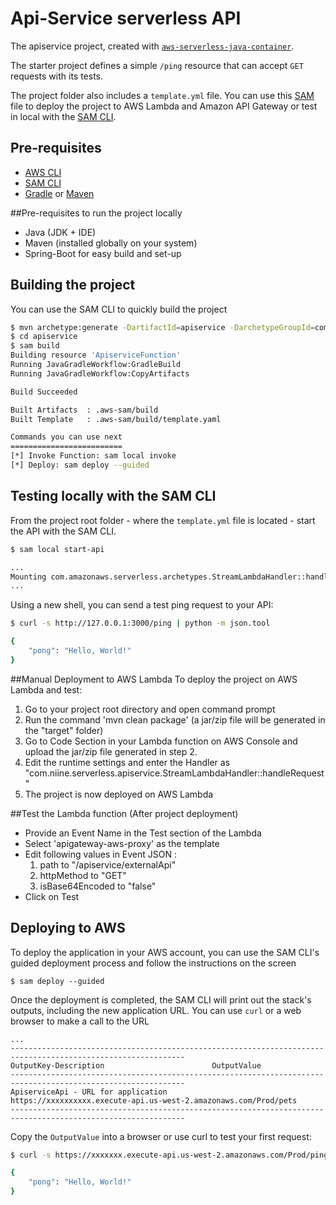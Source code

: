 # Api-Service serverless API
The apiservice project, created with [`aws-serverless-java-container`](https://github.com/aws/serverless-java-container).

The starter project defines a simple `/ping` resource that can accept `GET` requests with its tests.

The project folder also includes a `template.yml` file. You can use this [SAM](https://github.com/awslabs/serverless-application-model) file to deploy the project to AWS Lambda and Amazon API Gateway or test in local with the [SAM CLI](https://github.com/awslabs/aws-sam-cli). 

## Pre-requisites
* [AWS CLI](https://aws.amazon.com/cli/)
* [SAM CLI](https://github.com/awslabs/aws-sam-cli)
* [Gradle](https://gradle.org/) or [Maven](https://maven.apache.org/)

##Pre-requisites to run the project locally
- Java (JDK + IDE)
- Maven (installed globally on your system)
- Spring-Boot for easy build and set-up


## Building the project
You can use the SAM CLI to quickly build the project
```bash
$ mvn archetype:generate -DartifactId=apiservice -DarchetypeGroupId=com.amazonaws.serverless.archetypes -DarchetypeArtifactId=aws-serverless-jersey-archetype -DarchetypeVersion=2.0.3 -DgroupId=com.niine.serverless -Dversion=0.0.1-SNAPSHOT -Dinteractive=false
$ cd apiservice
$ sam build
Building resource 'ApiserviceFunction'
Running JavaGradleWorkflow:GradleBuild
Running JavaGradleWorkflow:CopyArtifacts

Build Succeeded

Built Artifacts  : .aws-sam/build
Built Template   : .aws-sam/build/template.yaml

Commands you can use next
=========================
[*] Invoke Function: sam local invoke
[*] Deploy: sam deploy --guided
```

## Testing locally with the SAM CLI

From the project root folder - where the `template.yml` file is located - start the API with the SAM CLI.

```bash
$ sam local start-api

...
Mounting com.amazonaws.serverless.archetypes.StreamLambdaHandler::handleRequest (java11) at http://127.0.0.1:3000/{proxy+} [OPTIONS GET HEAD POST PUT DELETE PATCH]
...
```

Using a new shell, you can send a test ping request to your API:

```bash
$ curl -s http://127.0.0.1:3000/ping | python -m json.tool

{
    "pong": "Hello, World!"
}
``` 

##Manual Deployment to AWS Lambda
To deploy the project on AWS Lambda and test:
 1) Go to your project root directory and open command prompt
 2) Run the command 'mvn clean package' (a jar/zip file will be generated in the "target" folder)
 3) Go to Code Section in your Lambda function on AWS Console and upload the jar/zip file generated in step 2.
 4) Edit the runtime settings and enter the Handler as "com.niine.serverless.apiservice.StreamLambdaHandler::handleRequest"
 5) The project is now deployed on AWS Lambda
 
##Test the Lambda function (After project deployment)
- Provide an Event Name in the Test section of the Lambda
- Select 'apigateway-aws-proxy' as the template
- Edit following values in Event JSON :
  1) path to "/apiservice/externalApi"
  2) httpMethod to "GET"
  3) isBase64Encoded to "false"
- Click on Test


## Deploying to AWS
To deploy the application in your AWS account, you can use the SAM CLI's guided deployment process and follow the instructions on the screen

```
$ sam deploy --guided
```

Once the deployment is completed, the SAM CLI will print out the stack's outputs, including the new application URL. You can use `curl` or a web browser to make a call to the URL

```
...
-------------------------------------------------------------------------------------------------------------
OutputKey-Description                        OutputValue
-------------------------------------------------------------------------------------------------------------
ApiserviceApi - URL for application            https://xxxxxxxxxx.execute-api.us-west-2.amazonaws.com/Prod/pets
-------------------------------------------------------------------------------------------------------------
```

Copy the `OutputValue` into a browser or use curl to test your first request:

```bash
$ curl -s https://xxxxxxx.execute-api.us-west-2.amazonaws.com/Prod/ping | python -m json.tool

{
    "pong": "Hello, World!"
}
```
